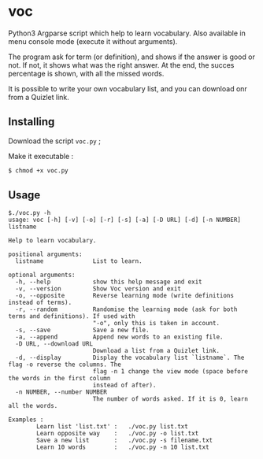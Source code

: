 # voc
Python3 Argparse script which help to learn vocabulary. Also available in menu console mode (execute it without arguments).

The program ask for term (or definition), and shows if the answer is good or not. If not, it shows what was the right answer. At the end, the succes percentage is shown, with all the missed words.

It is possible to write your own vocabulary list, and you can download onr from a Quizlet link.

## Installing
Download the script `voc.py` ;

Make it executable : 

```bash
$ chmod +x voc.py
```

## Usage
```
$./voc.py -h
usage: voc [-h] [-v] [-o] [-r] [-s] [-a] [-D URL] [-d] [-n NUMBER] listname

Help to learn vocabulary.

positional arguments:
  listname              List to learn.

optional arguments:
  -h, --help            show this help message and exit
  -v, --version         Show Voc version and exit
  -o, --opposite        Reverse learning mode (write definitions instead of terms).
  -r, --random          Randomise the learning mode (ask for both terms and definitions). If used with
                        "-o", only this is taken in account.
  -s, --save            Save a new file.
  -a, --append          Append new words to an existing file.
  -D URL, --download URL
                        Download a list from a Quizlet link.
  -d, --display         Display the vocabulary list `listname`. The flag -o reverse the columns. The
                        flag -n 1 change the view mode (space before the words in the first column
                        instead of after).
  -n NUMBER, --number NUMBER
                        The number of words asked. If it is 0, learn all the words.

Examples :
        Learn list 'list.txt' :   ./voc.py list.txt
        Learn opposite way    :   ./voc.py -o list.txt
        Save a new list       :   ./voc.py -s filename.txt
        Learn 10 words        :   ./voc.py -n 10 list.txt
```
